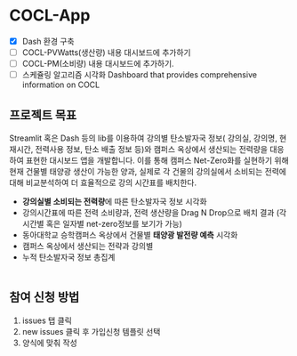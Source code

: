 # COCL-App

- [x] Dash 환경 구축
- [ ] COCL-PVWatts(생산량) 내용 대시보드에 추가하기  
- [ ] COCL-PM(소비량) 내용 대시보드에 추가하기.
- [ ] 스케쥴링 알고리즘 시각화
Dashboard that provides comprehensive information on COCL

## 프로젝트 목표
Streamlit 혹은 Dash 등의 lib를 이용하여 강의별 탄소발자국 정보( 강의실, 강의명, 현재시간, 전력사용 정보, 탄소 배출 정보 등)와 캠퍼스 옥상에서 생산되는 전력량을 대응하여 표현한 대시보드 앱을 개발합니다.
이를 통해 캠퍼스 Net-Zero화를 실현하기 위해 현재 건물별 태양광 생산이 가능한 양과, 실제로 각 건물의 강의실에서 소비되는 전력에 대해 비교분석하여 더 효율적으로 강의 시간표를 배치한다.

- **강의실별 소비되는 전력량**에 따른 탄소발자국 정보 시각화
- 강의시간표에 따른 전력 소비량과, 전력 생산량을 Drag N Drop으로 배치 결과 (각 시간별 혹은 일자별 net-zero정보를 보기가 가능)
- 동아대학교 승학캠퍼스 옥상에서 건물별 **태양광 발전량 예측** 시각화
- 캠퍼스 옥상에서 생산되는 전략과 강의별
- 누적 탄소발자국 정보 총집계
<br><br>

## 참여 신청 방법
1. issues 탭 클릭
2. new issues 클릭 후 가입신청 템플릿 선택
3. 양식에 맞춰 작성

